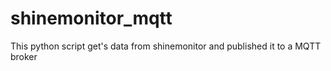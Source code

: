 # shinemonitor_mqtt
This python script get's data from shinemonitor and published it to a MQTT broker
